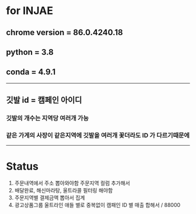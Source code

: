 # for INJAE

## chrome version = 86.0.4240.18
## python = 3.8
## conda = 4.9.1

----

## 깃발 id = 캠페인 아이디
### 깃발의 개수는 지역당 여러개 가능
### 같은 가게의 사장이 같은지역에 깃발을 여러개 꽃더라도 ID 가 다르기때문에

---
# Status
1. 주문내역에서 주소 뽑아와야함 주문지역 컬럼 추가해서
2. 배달완료, 해신마라탕, 울트라콜 필터링 해야함
3. 주문지역별 결제금액 뽑아서 집계
4. 광고상품그룹 울트라인 애들 별로 중복없이 캠패인 ID 별 매출 합해서 / 88000